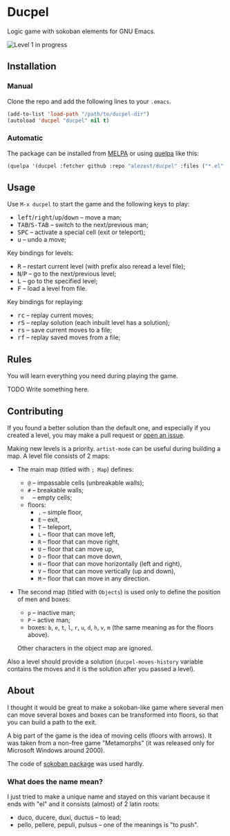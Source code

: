 # Ducpel

Logic game with sokoban elements for GNU Emacs.

![Level 1 in progress](https://raw.github.com/alezost/ducpel/master/pic/screenshot.png)

## Installation

### Manual

Clone the repo and add the following lines to your `.emacs`.

```lisp
(add-to-list 'load-path "/path/to/ducpel-dir")
(autoload 'ducpel "ducpel" nil t)
```

### Automatic

The package can be installed from [MELPA](http://melpa.org) or
using [quelpa](https://github.com/quelpa/quelpa) like this:

```lisp
(quelpa '(ducpel :fetcher github :repo "alezost/ducpel" :files ("*.el" "levels")))
```

## Usage

Use `M-x ducpel` to start the game and the following keys to play:

- <kbd>left</kbd>/<kbd>right</kbd>/<kbd>up</kbd>/<kbd>down</kbd> – move
  a man;
- <kbd>TAB</kbd>/<kbd>S-TAB</kbd> – switch to the next/previous man;
- <kbd>SPC</kbd> – activate a special cell (exit or teleport);
- <kbd>u</kbd> – undo a move;

Key bindings for levels:

- <kbd>R</kbd> – restart current level (with prefix also reread a level
  file);
- <kbd>N</kbd>/<kbd>P</kbd> – go to the next/previous level;
- <kbd>L</kbd> – go to the specified level;
- <kbd>F</kbd> – load a level from file.

Key bindings for replaying:

- <kbd>r</kbd><kbd>c</kbd> – replay current moves;
- <kbd>r</kbd><kbd>S</kbd> – replay solution (each inbuilt level has a
  solution);
- <kbd>r</kbd><kbd>s</kbd> – save current moves to a file;
- <kbd>r</kbd><kbd>f</kbd> – replay saved moves from a file;

## Rules

You will learn everything you need during playing the game.

TODO Write something here.

## Contributing

If you found a better solution than the default one, and especially if
you created a level, you may make a pull request or
[open an issue](https://github.com/alezost/ducpel/issues/new).

Making new levels is a priority.  `artist-mode` can be useful during
building a map.  A level file consists of 2 maps:

- The main map (titled with `; Map`) defines:

  + `@` – impassable cells (unbreakable walls);
  + `#` – breakable walls;
  + ` ` – empty cells;
  + floors:
    * `.` – simple floor,
    * `E` – exit,
    * `T` – teleport,
    * `L` – floor that can move left,
    * `R` – floor that can move right,
    * `U` – floor that can move up,
    * `D` – floor that can move down,
    * `H` – floor that can move horizontally (left and right),
    * `V` – floor that can move vertically (up and down),
    * `M` – floor that can move in any direction.

- The second map (titled with `Objects`) is used only to define the
  position of men and boxes:

  + `p` – inactive man;
  + `P` – active man;
  + boxes: `b`, `e`, `t`, `l`, `r`, `u`, `d`, `h`, `v`, `m` (the same
    meaning as for the floors above).

  Other characters in the object map are ignored.

Also a level should provide a solution (`ducpel-moves-history` variable
contains the moves and it is the solution after you passed a level).

## About

I thought it would be great to make a sokoban-like game where several
men can move several boxes and boxes can be transformed into floors, so
that you can build a path to the exit.

A big part of the game is the idea of moving cells (floors with arrows).
It was taken from a non-free game "Metamorphs" (it was released only for
Microsoft Windows around 2000).

The code of [sokoban package](https://github.com/leoliu/sokoban) was
used hardly.

### What does the name mean?

I just tried to make a unique name and stayed on this variant because it
ends with "el" and it consists (almost) of 2 latin roots:

- duco, ducere, duxi, ductus – to lead;
- pello, pellere, pepuli, pulsus – one of the meanings is "to push".

